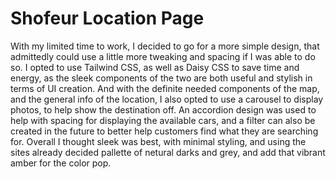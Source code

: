 # Shofeur Location Page
 With my limited time to work, I decided to go for a more simple design, that admittedly could use a little more tweaking and spacing if I was able to do so. I opted to use Tailwind CSS, as well as Daisy CSS to save time and energy, as the sleek components of the two are both useful and stylish in terms of UI creation. And with the definite needed components of the map, and the general info of the location, I also opted to use a carousel to display photos, to help show the destination off. An accordion design was used to help with spacing for displaying the available cars, and a filter can also be created in the future to better help customers find what they are searching for. Overall I thought sleek was best, with minimal styling, and using the sites already decided pallette of netural darks and grey, and add that vibrant amber for the color pop. 
